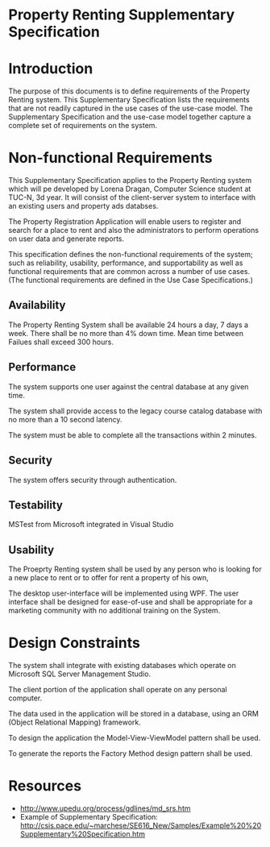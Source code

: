 # Property Renting Supplementary Specification

# Introduction
The purpose of this documents is to define requirements of the Property Renting system. This Supplementary Specification lists the requirements that are not readily captured in the use cases of the use-case model. The Supplementary Specification and the use-case model together capture a complete set of requirements on the system. 

# Non-functional Requirements

This Supplementary Specification applies to the Property Renting system which will pe developed by Lorena Dragan, Computer Science student at TUC-N, 3d year. It will consist of the client-server system to interface with an existing users and property ads databses.

The Property Registration Application will enable users to register and search for a place to rent and also the administrators to perform operations on user data and generate reports.

This specification defines the non-functional requirements of the system; such as reliability, usability, performance, and supportability as well as functional requirements that are common across a number of use cases. (The functional requirements are defined in the Use Case Specifications.)

## Availability

The Property Renting System shall be available 24 hours a day, 7 days a week. There shall be no more than 4% down time.  Mean time between Failues shall exceed 300 hours.

## Performance

The system supports one user against the central database at any given time. 

The system shall provide access to the legacy course catalog database with no more than a 10 second latency. 

The system must be able to complete all the transactions within 2 minutes.

## Security

The system offers security through authentication.

## Testability

MSTest from Microsoft integrated in Visual Studio

## Usability

The Proeprty Renting system shall be used by any person who is looking for a new place to rent or to offer for rent a property of his own,

The desktop user-interface will be implemented using WPF. The user interface shall be designed for ease-of-use and shall be appropriate for a marketing community with no additional training on the System.  

# Design Constraints

The system shall integrate with existing databases which operate on Microsoft SQL Server Management Studio. 

The client portion of the application shall operate on any personal computer. 

The data used in the application will be stored in a database, using an ORM (Object Relational Mapping) framework.

To design the application the Model-View-ViewModel pattern shall be used. 

To generate the reports the Factory Method design pattern shall be used. 

# Resources

* http://www.upedu.org/process/gdlines/md_srs.htm
* Example of Supplementary Specification: http://csis.pace.edu/~marchese/SE616_New/Samples/Example%20%20Supplementary%20Specification.htm

